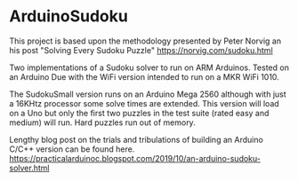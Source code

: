 # ArduinoSudoku
This project is based upon the methodology presented by Peter Norvig an his post "Solving Every Sudoku Puzzle" https://norvig.com/sudoku.html

Two implementations of a Sudoku solver to run on ARM Arduinos. Tested on an Arduino Due with the WiFi version intended to run on a MKR WiFi 1010.

The SudokuSmall version runs on an Arduino Mega 2560 although with just a 16KHtz processor some solve times are extended. This version will load on a Uno but only the first two puzzles in the test suite (rated easy and medium) will run. Hard puzzles run out of memory.

Lengthy blog post on the trials and tribulations of building an Arduino C/C++ version can be found here. https://practicalarduinoc.blogspot.com/2019/10/an-arduino-sudoku-solver.html
